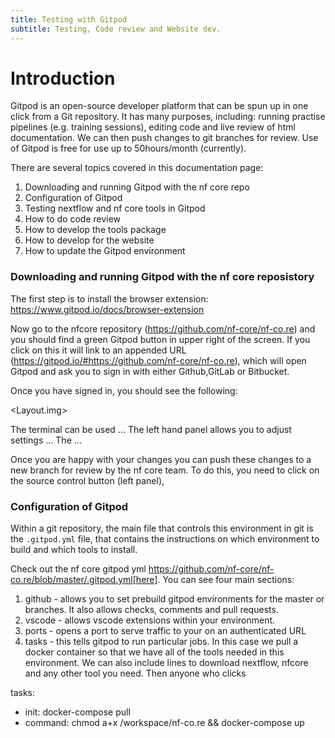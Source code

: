 ```yaml
---
title: Testing with Gitpod
subtitle: Testing, Code review and Website dev.
---
```


# Introduction

Gitpod is an open-source developer platform that can be spun up in one click from a Git repository. It has many purposes, including: running practise pipelines (e.g. training sessions), editing code and live review of html documentation. We can then push changes to git branches for review. Use of Gitpod is free for use up to 50hours/month (currently). 

There are several topics covered in this documentation page:

1. Downloading and running Gitpod with the nf core repo
2. Configuration of Gitpod
3. Testing nextflow and nf core tools in Gitpod
4. How to do code review
5. How to develop the tools package
6. How to develop for the website
7. How to update the Gitpod environment

### Downloading and running Gitpod with the nf core reposistory

The first step is to install the browser extension: https://www.gitpod.io/docs/browser-extension

Now go to the nfcore repository (https://github.com/nf-core/nf-co.re) and you should find a green Gitpod button in upper right of the screen. If you click on this it will link to an appended URL (https://gitpod.io/#https://github.com/nf-core/nf-co.re), which will open Gitpod and ask you to sign in with either Github,GitLab or Bitbucket. 

Once you have signed in, you should see the following:

<Layout.img>

The terminal can be used ...
The left hand panel allows you to adjust settings ...
The ...

Once you are happy with your changes you can push these changes to a new branch for review by the nf core team. To do this, you need to click on the source control button (left panel), 

### Configuration of Gitpod

Within a git repository, the main file that controls this environment in git is the `.gitpod.yml` file, that contains the instructions on which environment to build and which tools to install. 

Check out the nf core gitpod yml https://github.com/nf-core/nf-co.re/blob/master/.gitpod.yml[here]. You can see four main sections:

1. github - allows you to set prebuild gitpod environments for the master or branches. It also allows checks, comments and pull requests.
2. vscode - allows vscode extensions within your environment.
3. ports - opens a port to serve traffic to your on an authenticated URL
4. tasks - this tells gitpod to run particular jobs. In this case we pull a docker container so that we have all of the tools needed in this environment. We can also include lines to download nextflow, nfcore and any other tool you need. Then anyone who clicks 

tasks:
  - init: docker-compose pull
  - command: chmod a+x /workspace/nf-co.re && docker-compose up

